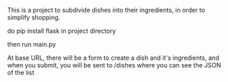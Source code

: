 This is a project to subdivide dishes into their ingredients, in order to simplify shopping.

do pip install flask in project directory

then run main.py

At base URL, there will be a form to create a dish and it's ingredients, and when you submit, you will be sent to /dishes where you can see the JSON of the list
